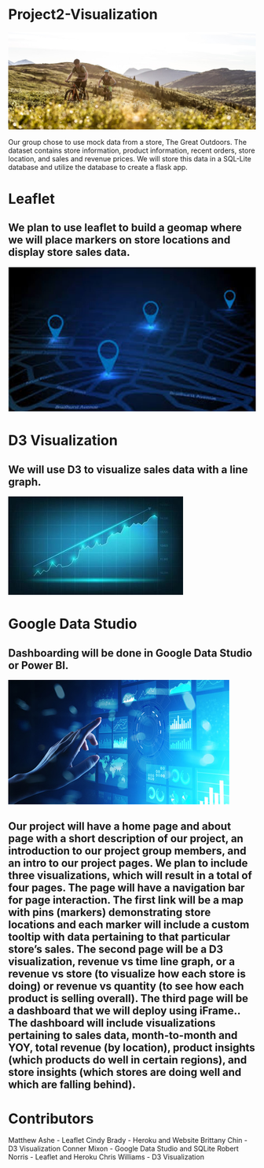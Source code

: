 # Project2-Visualization

![mountain](Heroku_Deployment/Images/mountain.jpg)

Our group chose to use mock data from a store, The Great Outdoors. The dataset contains store information, product information, recent orders, store location, and sales and revenue prices. We will store this data in a SQL-Lite database and utilize the database to create a flask app.

# Leaflet
## We plan to use leaflet to build a geomap where we will place markers on store locations and display store sales data. 
![digital_map](Heroku_Deployment/Images/digital_map.JPG)

# D3 Visualization
## We will use D3 to visualize sales data with a line graph.
![stock-market](Heroku_Deployment/Images/stock-market-graph-trading-chart-for-business-and-finance-free-vector.jpg)

# Google Data Studio
## Dashboarding will be done in Google Data Studio or Power BI. 
![dashboard](Heroku_Deployment/Images/110623868-virtual-screen-business-intelligence-dashboard-analytics-and-big-data-technology-concept-.jpg)

## Our project will have a home page and about page with a short description of our project, an introduction to our project group members, and an intro to our project pages. We plan to include three visualizations, which will result in a total of four pages. The page will have a navigation bar for page interaction. The first link will be a map with pins (markers) demonstrating store locations and each marker will include a custom tooltip with data pertaining to that particular store’s sales. The second page will be a D3 visualization, revenue vs time line graph, or a revenue vs store (to visualize how each store is doing) or revenue vs quantity (to see how each product is selling overall). The third page will be a dashboard that we will deploy using iFrame.. The dashboard will include visualizations pertaining to sales data, month-to-month and YOY, total revenue (by location),  product insights (which products do well in certain regions), and store insights (which stores are doing well and which are falling behind).

# Contributors
Matthew Ashe - Leaflet
Cindy Brady - Heroku and Website
Brittany Chin - D3 Visualization
Conner Mixon - Google Data Studio and SQLite
Robert Norris - Leaflet and Heroku
Chris Williams - D3 Visualization  